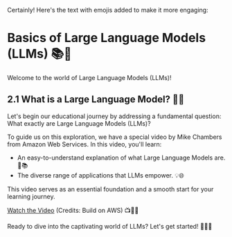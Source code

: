 Certainly! Here's the text with emojis added to make it more engaging:

# Basics of Large Language Models (LLMs) 📚🌟

Welcome to the world of Large Language Models (LLMs)!

## 2.1 What is a Large Language Model? 🤔🧐

Let's begin our educational journey by addressing a fundamental question: What exactly are Large Language Models (LLMs)?

To guide us on this exploration, we have a special video by Mike Chambers from Amazon Web Services. In this video, you'll learn:

- An easy-to-understand explanation of what Large Language Models are. 🧠📚
- The diverse range of applications that LLMs empower. 💡🌐

This video serves as an essential foundation and a smooth start for your learning journey.

[Watch the Video](https://youtu.be/WJZZwoToUec) (Credits: Build on AWS) 📺👨‍💻

Ready to dive into the captivating world of LLMs? Let's get started! 🌟🚀🎉
